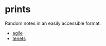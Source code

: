 # prints

Random notes in an easily accessible format.

* [agile](./agile.md)
* [tenets](./tenets.md)
